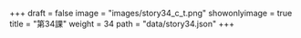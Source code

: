 +++
draft = false 
image = "images/story34_c_t.png" 
showonlyimage = true 
title = "第34課" 
weight = 34 
path = "data/story34.json" 
+++
